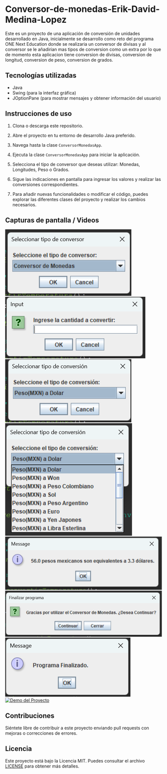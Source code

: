 # Conversor-de-monedas-Erik-David-Medina-Lopez

Este es un proyecto de una aplicación de conversión de unidades desarrollado en Java, inicialmente se desarrollo como reto del programa ONE Next Education donde se realizaria un conversor de divisas y al conversor se le añadirian mas tipos de conversion como un extra por lo que de momento esta aplicacion tiene conversion de divisas, conversion de longitud, conversion de peso, conversion de grados.

## Tecnologías utilizadas

- Java
- Swing (para la interfaz gráfica)
- JOptionPane (para mostrar mensajes y obtener información del usuario)

## Instrucciones de uso

1. Clona o descarga este repositorio.

2. Abre el proyecto en tu entorno de desarrollo Java preferido.

3. Navega hasta la clase `ConversorMonedasApp`.

4. Ejecuta la clase `ConversorMonedasApp` para iniciar la aplicación.

5. Selecciona el tipo de conversor que deseas utilizar: Monedas, Longitudes, Peso o Grados.

6. Sigue las indicaciones en pantalla para ingresar los valores y realizar las conversiones correspondientes.

7. Para añadir nuevas funcionalidades o modificar el código, puedes explorar las diferentes clases del proyecto y realizar los cambios necesarios.

## Capturas de pantalla / Videos


![Captura de pantalla 1](assets/img/captura1.png)
![Captura de pantalla 2](assets/img/captura2.png)
![Captura de pantalla 2](assets/img/captura3.png)
![Captura de pantalla 2](assets/img/captura4.png)
![Captura de pantalla 2](assets/img/captura5.png)
![Captura de pantalla 2](assets/img/captura6.png)
![Captura de pantalla 2](assets/img/captura7.png)
[![Demo del Proyecto](assets/video/conversorJava.png)](assets/video/conversorJava.mp4)

## Contribuciones

Siéntete libre de contribuir a este proyecto enviando pull requests con mejoras o correcciones de errores.

## Licencia

Este proyecto está bajo la Licencia MIT. Puedes consultar el archivo [LICENSE](ruta/LICENSE) para obtener más detalles.

